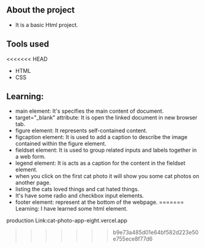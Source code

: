 ## About the project

* It is a basic Html project.
    
## Tools used

<<<<<<< HEAD
* HTML
* CSS

## Learning:

* main element: It's specifies the main content of document.
* target="_blank" attribute: It is open the linked document in new browser tab.
* figure element: It represents self-contained content.
* figcaption element: It is used to add a caption to describe the image contained within the figure element.
* fieldset element: It is used to group related inputs and labels together in a web form.
* legend element: It is acts as a caption for the content in the fieldset element.
* when you click on the first cat photo it will show you some cat photos on another page.
* listing the cats loved things and cat hated things.
* It's have some radio and checkbox input elements.
* footer element: represent at the bottom of the webpage.
=======
Learning:
    I have learned some html element.

production Link:cat-photo-app-eight.vercel.app

>>>>>>> b9e73a485d01e64bf582d223e50e755ece8f77d6
